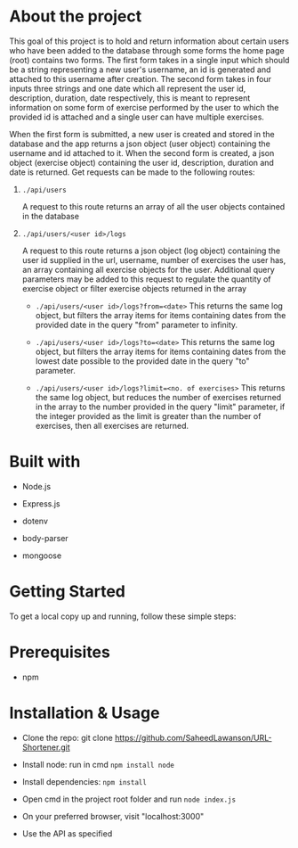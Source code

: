 # About the project

This goal of this project is to hold and return information about certain users 
who have been added to the database through some forms the home page (root) contains
two forms. The first form takes in a single input which should be a string representing
a new user's username, an id is generated and attached to this username after creation.
The second form takes in four inputs three strings and one date which all represent the
user id, description, duration, date respectively, this is meant to represent information
on some form of exercise performed by the user to which the provided id is attached and a
single user can have multiple exercises.

When the first form is submitted, a new user is created and stored in the database and the
app returns a json object (user object) containing the username and id attached to it. 
When the second form is created, a json object (exercise object) containing the user id, 
description, duration and date is returned. Get requests can be made to the following 
routes:

1. `./api/users`

    A request to this route returns an array of all the user objects contained in the database

2.  `./api/users/<user id>/logs`

    A request to this route returns a json object (log object) containing the user id supplied 
    in the url, username, number of exercises the user has, an array containing all exercise
    objects for the user. Additional query parameters may be added to this request to regulate
    the quantity of exercise object or filter exercise objects returned in the array

    -   `./api/users/<user id>/logs?from=<date>`
        This returns the same log object, but filters the array items for items containing dates
        from the provided date in the query "from" parameter to infinity.

    -   `./api/users/<user id>/logs?to=<date>`
        This returns the same log object, but filters the array items for items containing dates
        from the lowest date possible to the provided date in the query "to" parameter.

    -   `./api/users/<user id>/logs?limit=<no. of exercises>`
        This returns the same log object, but reduces the number of exercises returned in the
        array to the number provided in the query "limit" parameter, if the integer provided
        as the limit is greater than the number of exercises, then all exercises are returned.
    



# Built with

- Node.js

- Express.js

- dotenv

- body-parser

- mongoose




# Getting Started 

To get a local copy up and running, follow these simple steps:


# Prerequisites

- npm



# Installation & Usage

- Clone the repo: git clone https://github.com/SaheedLawanson/URL-Shortener.git

- Install node: run in cmd ```npm install node```

- Install dependencies: ```npm install```

- Open cmd in the project root folder and run ```node index.js```

- On your preferred browser, visit "localhost:3000"

- Use the API as specified
